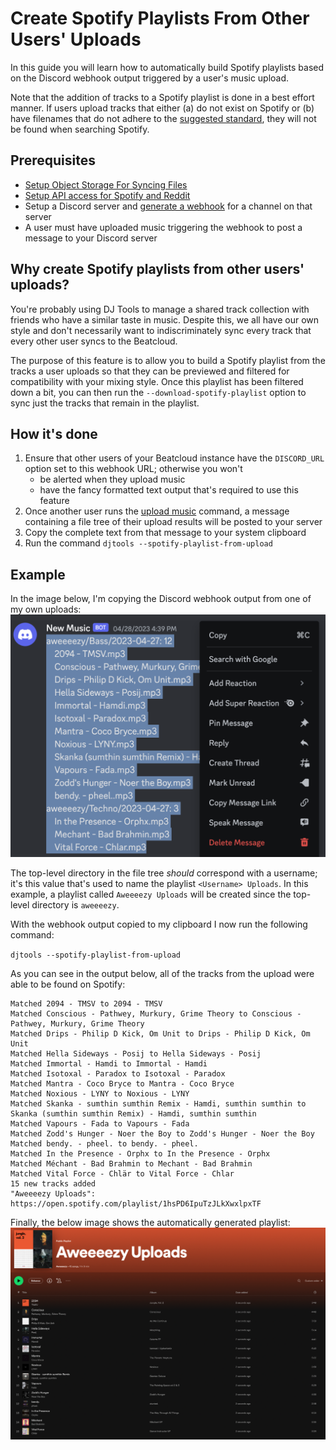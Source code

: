 # Create Spotify Playlists From Other Users' Uploads

In this guide you will learn how to automatically build Spotify playlists based on the Discord webhook output triggered by a user's music upload.

Note that the addition of tracks to a Spotify playlist is done in a best effort manner. If users upload tracks that either (a) do not exist on Spotify or (b) have filenames that do not adhere to the [suggested standard](../conceptual_guides/file_standardization.md#filenames), they will not be found when searching Spotify.

## Prerequisites

* [Setup Object Storage For Syncing Files](setup_object_storage.md)
* [Setup API access for Spotify and Reddit](reddit_spotify_api_access.md)
* Setup a Discord server and [generate a webhook](../tutorials/getting_started/setup.md#discord-webhook) for a channel on that server
* A user must have uploaded music triggering the webhook to post a message to your Discord server

## Why create Spotify playlists from other users' uploads?
You're probably using DJ Tools to manage a shared track collection with friends who have a similar taste in music. Despite this, we all have our own style and don't necessarily want to indiscriminately sync every track that every other user syncs to the Beatcloud.

The purpose of this feature is to allow you to build a Spotify playlist from the tracks a user uploads so that they can be previewed and filtered for compatibility with your mixing style. Once this playlist has been filtered down a bit, you can then run the `--download-spotify-playlist` option to sync just the tracks that remain in the playlist.

## How it's done
1. Ensure that other users of your Beatcloud instance have the `DISCORD_URL` option set to this webhook URL; otherwise you won't
    - be alerted when they upload music
    - have the fancy formatted text output that's required to use this feature
1. Once another user runs the [upload music](sync_beatcloud.md#uploading-music) command, a message containing a file tree of their upload results will be posted to your server
1. Copy the complete text from that message to your system clipboard
1. Run the command `djtools --spotify-playlist-from-upload`

## Example
In the image below, I'm copying the Discord webhook output from one of my own uploads:
![alt text](../images/Spotify_playlist_from_upload_discord.png "Spotify playlist from upload Discord")

The top-level directory in the file tree *should* correspond with a username; it's this value that's used to name the playlist `<Username> Uploads`. In this example, a playlist called `Aweeeezy Uploads` will be created since the top-level directory is `aweeeezy`.

With the webhook output copied to my clipboard I now run the following command:

`djtools --spotify-playlist-from-upload`

As you can see in the output below, all of the tracks from the upload were able to be found on Spotify:
```
Matched 2094 - TMSV to 2094 - TMSV
Matched Conscious - Pathwey, Murkury, Grime Theory to Conscious - Pathwey, Murkury, Grime Theory
Matched Drips - Philip D Kick, Om Unit to Drips - Philip D Kick, Om Unit
Matched Hella Sideways - Posij to Hella Sideways - Posij
Matched Immortal - Hamdi to Immortal - Hamdi
Matched Isotoxal - Paradox to Isotoxal - Paradox
Matched Mantra - Coco Bryce to Mantra - Coco Bryce
Matched Noxious - LYNY to Noxious - LYNY
Matched Skanka - sumthin sumthin Remix - Hamdi, sumthin sumthin to Skanka (sumthin sumthin Remix) - Hamdi, sumthin sumthin
Matched Vapours - Fada to Vapours - Fada
Matched Zodd's Hunger - Noer the Boy to Zodd's Hunger - Noer the Boy
Matched bendy. - pheel. to bendy. - pheel.
Matched In the Presence - Orphx to In the Presence - Orphx
Matched Méchant - Bad Brahmin to Mechant - Bad Brahmin
Matched Vital Force - Chlär to Vital Force - Chlar
15 new tracks added
"Aweeeezy Uploads": https://open.spotify.com/playlist/1hsPD6IpuTzJLkXwxlpxTF
```

Finally, the below image shows the automatically generated playlist:
![alt text](../images/Spotify_playlist_from_upload_finished.png "Spotify playlist from upload completed")
